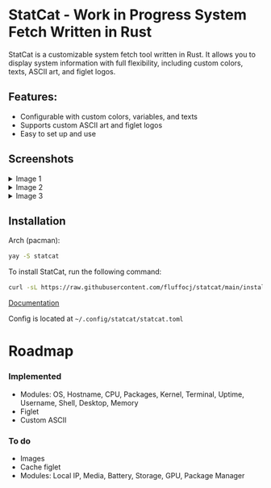 # StatCat - Work in Progress System Fetch Written in Rust

StatCat is a customizable system fetch tool written in Rust. It allows you to display system information with full flexibility, including custom colors, texts, ASCII art, and figlet logos.

## Features:
- Configurable with custom colors, variables, and texts
- Supports custom ASCII art and figlet logos
- Easy to set up and use

## Screenshots
<details>
  <summary>Image 1</summary>
  
  ![Example](/images/image.png)
</details>

<details>
  <summary>Image 2</summary>
  
  ![Example](/images/image2.png)
</details>

<details>
  <summary>Image 3</summary>
  
  ![Example](/images/image3.png)
</details>

## Installation
Arch (pacman):
```bash 
yay -S statcat
```

To install StatCat, run the following command:
```bash
curl -sL https://raw.githubusercontent.com/fluffocj/statcat/main/install.sh | bash
```

[Documentation](https://github.com/FluffoCJ/StatCat/wiki)

Config is located at ```~/.config/statcat/statcat.toml```



# Roadmap

### Implemented
- Modules: OS, Hostname, CPU, Packages, Kernel,
Terminal, Uptime, Username, Shell, Desktop, Memory
- Figlet
- Custom ASCII

### To do
- Images
- Cache figlet
- Modules: Local IP, Media, Battery, Storage, GPU, Package Manager

</details>


